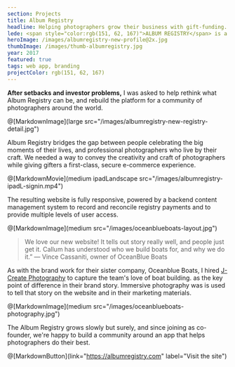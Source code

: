 ```yaml
---
section: Projects
title: Album Registry
headline: Helping photographers grow their business with gift-funding.
lede: <span style="color:rgb(151, 62, 167)">ALBUM REGISTRY</span> is a gift-giving platform for anyone to gift beautiful pro photography.
heroImage: /images/albumregistry-new-profile@2x.jpg
thumbImage: /images/thumb-albumregistry.jpg
year: 2017
featured: true
tags: web app, branding
projectColor: rgb(151, 62, 167)
---
```


**After setbacks and investor problems,** I was asked to help rethink what Album Registry can be, and rebuild the platform for a community of photographers around the world.

@[MarkdownImage](large src="/images/albumregistry-new-registry-detail.jpg")

Album Registry bridges the gap between people celebrating the big moments of their lives, and professional photographers who live by their craft. We needed a way to convey the creativity and craft of photographers while giving gifters a first-class, secure e-commerce experience. 

@[MarkdownMovie](medium ipadLandscape src="/images/albumregistry-ipadL-signin.mp4")

The resulting website is fully responsive, powered by a backend content management system to record and reconcile registry payments and to provide multiple levels of user access.

@[MarkdownImage](medium src="/images/oceanblueboats-layout.jpg")

> We love our new website! It tells out story really well, and people just get it. Callum has understood who we build boats for, and why we do it.” — Vince Cassaniti, owner of OceanBlue Boats

As with the brand work for their sister company, Oceanblue Boats, I hired [J-Create Photography](http://j-create.com.au/) to capture the team's love of boat building. as the key point of difference in their brand story. Immersive photography was is used to tell that story on the website and in their marketing materials.

@[MarkdownImage](medium src="/images/oceanblueboats-photography.jpg")

The Album Registry grows slowly but surely, and since joining as co-founder, we're happy to build a community around an app that helps photographers do their best.

@[MarkdownButton](link="https://albumregistry.com" label="Visit the site")
